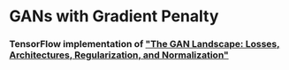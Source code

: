 # GANs with Gradient Penalty

### TensorFlow implementation of ["The GAN Landscape: Losses, Architectures, Regularization, and Normalization"](https://arxiv.org/pdf/1807.04720.pdf)
